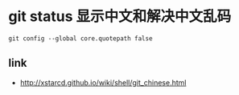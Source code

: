 # git status 显示中文和解决中文乱码

```
git config --global core.quotepath false
```

## link

- http://xstarcd.github.io/wiki/shell/git_chinese.html
